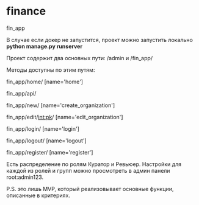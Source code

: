 # finance
fin_app

В случае если докер не запустится, проект можно запустить локально  **python manage.py runserver**


Проект содержит два основных пути:
/admin и /fin_app/ 

Методы доступны по этим путям:

   fin_app/home/ [name='home']

   fin_app/api/
   
   fin_app/new/ [name='create_organization']
   
   fin_app/edit/<int:pk>/ [name='edit_organization']
   
   fin_app/login/ [name='login']
   
   fin_app/logout/ [name='logout']
   
   fin_app/register/ [name='register']

Есть распределение по ролям Куратор и Ревьюер. Настройки для каждой из ролей и групп можно просмотреть в админ панели root:admin123.

P.S. это лишь MVP, который реализовывает основные функции, описанные в критериях.
